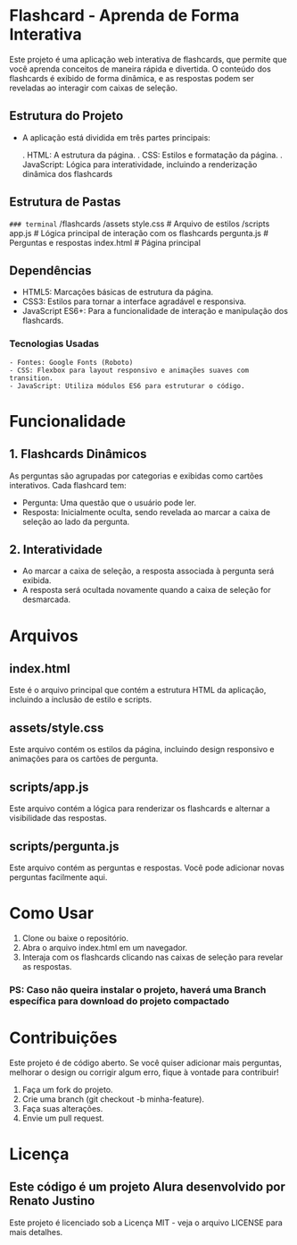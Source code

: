 # Flashcard - Aprenda de Forma Interativa

Este projeto é uma aplicação web interativa de flashcards, que permite que você aprenda conceitos de maneira rápida e divertida. O conteúdo dos flashcards é exibido de forma dinâmica, e as respostas podem ser reveladas ao interagir com caixas de seleção.

## Estrutura do Projeto
- A aplicação está dividida em três partes principais:

  . HTML: A estrutura da página.
  . CSS: Estilos e formatação da página.
  . JavaScript: Lógica para interatividade, incluindo a renderização dinâmica dos flashcards

## Estrutura de Pastas

`### terminal`
/flashcards
  /assets
    style.css           # Arquivo de estilos
  /scripts
    app.js              # Lógica principal de interação com os flashcards
    pergunta.js         # Perguntas e respostas
  index.html            # Página principal

## Dependências

  + HTML5: Marcações básicas de estrutura da página.
  + CSS3: Estilos para tornar a interface agradável e responsiva.
  + JavaScript ES6+: Para a funcionalidade de interação e manipulação dos flashcards.

  ### Tecnologias Usadas
    - Fontes: Google Fonts (Roboto)
    - CSS: Flexbox para layout responsivo e animações suaves com transition.
    - JavaScript: Utiliza módulos ES6 para estruturar o código.

# Funcionalidade

## 1. Flashcards Dinâmicos
As perguntas são agrupadas por categorias e exibidas como cartões interativos. Cada flashcard tem:

  - Pergunta: Uma questão que o usuário pode ler.
  - Resposta: Inicialmente oculta, sendo revelada ao marcar a caixa de seleção ao lado da pergunta.
## 2. Interatividade
  
  - Ao marcar a caixa de seleção, a resposta associada à pergunta será exibida.
  - A resposta será ocultada novamente quando a caixa de seleção for desmarcada.

# Arquivos

## index.html
Este é o arquivo principal que contém a estrutura HTML da aplicação, incluindo a inclusão de estilo e scripts.

## assets/style.css
Este arquivo contém os estilos da página, incluindo design responsivo e animações para os cartões de pergunta.

## scripts/app.js
Este arquivo contém a lógica para renderizar os flashcards e alternar a visibilidade das respostas.

## scripts/pergunta.js
Este arquivo contém as perguntas e respostas. Você pode adicionar novas perguntas facilmente aqui.

# Como Usar
1. Clone ou baixe o repositório.
2. Abra o arquivo index.html em um navegador.
3. Interaja com os flashcards clicando nas caixas de seleção para revelar as respostas.

### PS: Caso não queira instalar o projeto, haverá uma Branch específica para download do projeto compactado

# Contribuições
Este projeto é de código aberto. Se você quiser adicionar mais perguntas, melhorar o design ou corrigir algum erro, fique à vontade para contribuir!

1. Faça um fork do projeto.
2. Crie uma branch (git checkout -b minha-feature).
3. Faça suas alterações.
4. Envie um pull request.

# Licença
## Este código é um projeto Alura desenvolvido por Renato Justino
Este projeto é licenciado sob a Licença MIT - veja o arquivo LICENSE para mais detalhes.
